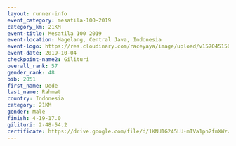 ```yaml
---
layout: runner-info 
event_category: mesatila-100-2019 
category_km: 21KM 
event-title: Mesatila 100 2019 
event-location: Magelang, Central Java, Indonesia 
event-logo: https://res.cloudinary.com/raceyaya/image/upload/v1570451507/logo/mesastila100_jin7bl.jpg 
event-date: 2019-10-04 
checkpoint-name2: Gilituri 
overall_rank: 57
gender_rank: 48
bib: 2051
first_name: Dede
last_name: Rahmat
country: Indonesia
category: 21KM
gender: Male
finish: 4-19-17.0
gilituri: 2-48-54.2
certificate: https://drive.google.com/file/d/1KNU1G245LU-mIVa1pn2fmXWzwyO5-lYn/view?usp=sharing
---
```

